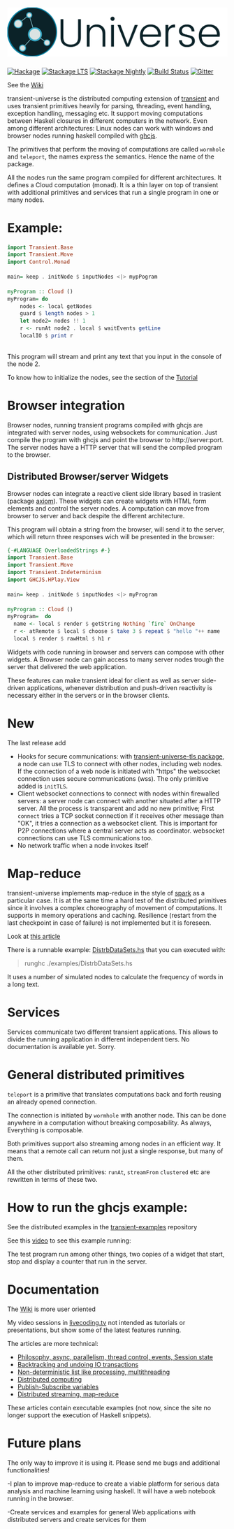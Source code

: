 ![Universe logo](universe.png)
=========

[![Hackage](https://img.shields.io/hackage/v/transient-universe.svg)](http://hackage.haskell.org/package/transient-universe)
[![Stackage LTS](http://stackage.org/package/transient-universe/badge/lts)](http://stackage.org/lts/package/transient-universe)
[![Stackage Nightly](http://stackage.org/package/transient-universe/badge/nightly)](http://stackage.org/nightly/package/transient-universe)
[![Build Status](https://travis-ci.org/transient-haskell/transient-universe.png?branch=master)](https://travis-ci.org/transient-haskell/transient-universe)
[![Gitter](https://badges.gitter.im/theam/haskell-do.svg)](https://gitter.im/Transient-Transient-Universe-HPlay/Lobby?utm_source=share-link&utm_medium=link&utm_campaign=share-link)

See the [Wiki](https://github.com/agocorona/transient/wiki)

transient-universe is the distributed computing extension of [transient](https://github.com/agocorona/transient) and uses transient primitives heavily for parsing, threading, event handling, exception handling, messaging etc.  It support moving computations between Haskell closures in different computers in the network. Even among different architectures:  Linux nodes can work with windows and browser nodes running haskell compiled with [ghcjs](https://github.com/ghcjs/ghcjs).

The primitives that perform the moving of computations are called `wormhole` and `teleport`, the names express the semantics. Hence the name of the package.

All the nodes run the same program compiled for different architectures. It defines a Cloud computation (monad). It is a thin layer on top of transient with additional primitives and services that run a single program in one or many nodes.

Example:
=======

```haskell
import Transient.Base
import Transient.Move
import Control.Monad

main= keep . initNode $ inputNodes <|> mypPogram

myProgram :: Cloud ()
myProgram= do
    nodes <- local getNodes
    guard $ length nodes > 1
    let node2= nodes !! 1
    r <- runAt node2 . local $ waitEvents getLine
    localIO $ print r
    
```

This program will stream and print any text that you input in the console of the node 2.

To know how to initialize the nodes, see the section of the  [Tutorial](https://github.com/transient-haskell/transient/wiki/Transient-tutorial#command-line-input)

Browser integration
==================

Browser nodes, running transient programs compiled with ghcjs are integrated with server nodes, using websockets for communication. Just compile the program with ghcjs and point the browser to http://server:port. The server nodes have a HTTP server that will send the compiled program to the browser.

Distributed Browser/server Widgets
-------
Browser nodes can integrate a reactive client side library based in trasient (package  [axiom](https://github.com/transient-haskell/axiom)). These widgets can create widgets with HTML form elements and control the server nodes. A computation can move from browser to server and back despite the different architecture.

This program will obtain a string from the browser, will send it to the server, which will return three responses wich will be presented in the browser:

```haskell
{-#LANGUAGE OverloadedStrings #-}
import Transient.Base
import Transient.Move
import Transient.Indeterminism
import GHCJS.HPlay.View

main= keep . initNode $ inputNodes <|> myProgram

myProgram :: Cloud ()
myProgram=  do
  name <- local $ render $ getString Nothing `fire` OnChange
  r <- atRemote $ local $ choose $ take 3 $ repeat $ "hello "++ name
  local $ render $ rawHtml $ h1 r
```

Widgets with code running in browser and servers can compose with other widgets. A Browser node can gain access to many server nodes trough the  server that delivered the web application.

These features can make transient ideal for client as well as server side-driven applications, whenever distribution and push-driven reactivity is necessary either in the servers or in the browser clients.

New
===
The last release add

  - Hooks for secure communications: with [transient-universe-tls package](https://github.com/transient-haskell/transient-universe-tls), a node can use TLS to connect with other nodes, including web nodes. If the connection of a web node is initiated with "https" the websocket connection uses secure communications (wss). The only primitive added is `initTLS`.
  - Client websocket connections to connect with nodes within firewalled servers: a server node can connect with another situated after a HTTP server. All the process is transparent and add no new primitive; First `connect` tries a TCP socket connection if it receives other message than "OK", it tries a connection as a websocket client. This is important for P2P connections where a central server acts as coordinator. websocket connections can use TLS communications too.
  - No network traffic when a node invokes itself

Map-reduce
==========
transient-universe implements map-reduce in the style of [spark](http://spark.apache.org) as a particular case. It is at the same time a hard test of the distributed primitives since it involves a complex choreography of movement of computations. It supports in memory operations and caching. Resilience (restart from the last checkpoint in case of failure) is not implemented but it is foreseen.

Look at [this article](https://www.schoolofhaskell.com/user/agocorona/estimation-of-using-distributed-computing-streaming-transient-effects-vi-1#distributed-datasets)

There is a runnable example: [DistrbDataSets.hs](https://github.com/agocorona/transient-universe/blob/master/examples/DistrbDataSets.hs) that you can executed with:

> runghc ./examples/DistrbDataSets.hs

It uses a number of simulated nodes to calculate the frequency of words in a long text.

Services
========
Services communicate two different transient applications. This allows to divide the running application in different independent tiers.   No documentation is available yet. Sorry.

General distributed primitives
=============================
`teleport` is a  primitive that translates computations back and forth reusing an already opened connection.

The connection is initiated by `wormhole`  with another node. This can be done anywhere in a computation without breaking composability. As always, Everything is composable.

Both primitives support also streaming among nodes in an efficient way. It means that a remote call can return not just a single response, but many of them.

All the other distributed primitives: `runAt`, `streamFrom` `clustered` etc are rewritten in terms of these two.

How to run the ghcjs example:
=============================

See the  distributed examples in the [transient-examples](https://github.com/transient-haskell/transient) repository

See this [video](https://www.livecoding.tv/agocorona/videos/Ke1Qz-seamless-composable-web-programming) to see this example running:

The test program run among other things, two copies of a widget that start, stop and display a counter that run in the server.

Documentation
=============

The [Wiki](https://github.com/agocorona/transient/wiki) is more user oriented

My video sessions in [livecoding.tv](https://www.livecoding.tv/agocorona/videos/) not intended as tutorials or presentations, but show some of the latest features running.

The articles are more technical:

- [Philosophy, async, parallelism, thread control, events, Session state](https://www.fpcomplete.com/user/agocorona/EDSL-for-hard-working-IT-programmers?show=tutorials)
- [Backtracking and undoing IO transactions](https://www.fpcomplete.com/user/agocorona/the-hardworking-programmer-ii-practical-backtracking-to-undo-actions?show=tutorials)
- [Non-deterministic list like processing, multithreading](https://www.fpcomplete.com/user/agocorona/beautiful-parallel-non-determinism-transient-effects-iii?show=tutorials)
- [Distributed computing](https://www.fpcomplete.com/user/agocorona/moving-haskell-processes-between-nodes-transient-effects-iv?show=tutorials)
- [Publish-Subscribe variables](https://www.schoolofhaskell.com/user/agocorona/publish-subscribe-variables-transient-effects-v)
- [Distributed streaming, map-reduce](https://www.schoolofhaskell.com/user/agocorona/estimation-of-using-distributed-computing-streaming-transient-effects-vi-1)

These articles contain executable examples (not now, since the site no longer support the execution of Haskell snippets).



Future plans
============
The only way to improve it is using it. Please send me bugs and additional functionalities!

-I plan to improve map-reduce to create a viable platform for serious data analysis and machine learning using haskell. It will have a  web notebook running in the browser.

-Create services and examples for general Web applications with distributed servers and create services for them
